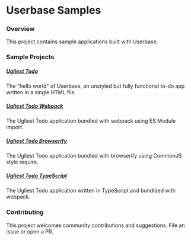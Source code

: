 # Userbase Samples

### Overview

This project contains sample applications built with Userbase.


### Sample Projects

##### [Ugliest Todo](./ugliest-todo)
The "hello world" of Userbase, an unstyled but fully functional to-do app
written in a single HTML file.

##### [Ugliest Todo Webpack](./ugliest-todo-webpack)
The Ugliest Todo application bundled with webpack using ES Module import.

##### [Ugliest Todo Browserify](./ugliest-todo-browserify)
The Ugliest Todo application bundled with browserify using CommonJS style
require.

##### [Ugliest Todo TypeScript](./ugliest-todo-typescript)
The Ugliest Todo application written in TypeScript and bundlded with webpack.

### Contributing

This project welcomes community contributions and suggestions. File an issue or
open a PR.
